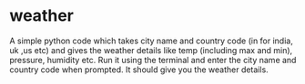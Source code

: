 # weather
A simple python code which takes city name and country code (in for india, uk ,us etc) and gives the weather details like temp (including max and min), pressure, humidity etc.
Run it using the terminal and enter the city name and country code when prompted. It should give you the weather details.
